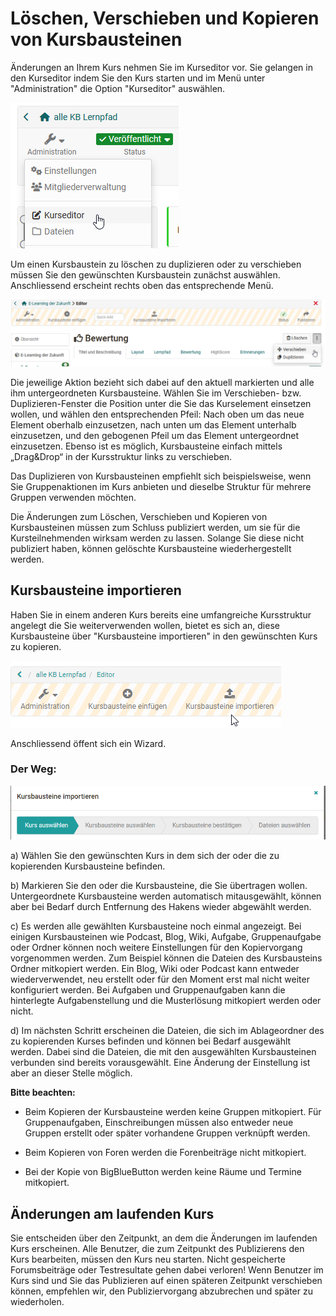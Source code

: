 # Löschen, Verschieben und Kopieren von Kursbausteinen

Änderungen an Ihrem Kurs nehmen Sie im Kurseditor vor. Sie gelangen in den Kurseditor indem Sie den Kurs starten und im Menü unter "Administration" die Option "Kurseditor" auswählen.  

![Administration, Link zum Kurseditor](assets/Kurseditor_link_19.png)

Um einen Kursbaustein zu löschen zu duplizieren oder zu verschieben müssen Sie den gewünschten Kursbaustein zunächst auswählen. Anschliessend erscheint rechts oben das entsprechende Menü.

![Kursbausteine verschieben Menü](assets/Kurseditor_verschieben.png)

Die jeweilige Aktion bezieht sich dabei auf den aktuell markierten und alle ihm untergeordneten Kursbausteine. Wählen Sie im Verschieben- bzw. Duplizieren-Fenster die Position unter die Sie das Kurselement einsetzen wollen, und wählen den entsprechenden Pfeil: Nach oben um das neue Element oberhalb einzusetzen, nach unten um das Element unterhalb einzusetzen, und den gebogenen Pfeil um das Element untergeordnet einzusetzen. 
Ebenso ist es möglich, Kursbausteine einfach mittels „Drag&Drop“ in der Kursstruktur links zu verschieben.

Das Duplizieren von Kursbausteinen empfiehlt sich beispielsweise, wenn Sie Gruppenaktionen im Kurs anbieten und dieselbe Struktur für mehrere Gruppen verwenden möchten.

Die Änderungen zum Löschen, Verschieben und Kopieren von Kursbausteinen müssen zum Schluss publiziert werden, um sie für die Kursteilnehmenden wirksam werden zu lassen. Solange Sie diese nicht publiziert haben, können gelöschte Kursbausteine wiederhergestellt werden.


## Kursbausteine importieren

Haben Sie in einem anderen Kurs bereits eine umfangreiche Kursstruktur angelegt die Sie weiterverwenden wollen, bietet es sich an, diese Kursbausteine über "Kursbausteine importieren" in den gewünschten Kurs zu kopieren.

![Kursbausteine importieren Link](assets/KB_importieren.png)

Anschliessend öffent sich ein Wizard. 

### Der Weg:

![Kursbausteine importieren Schritte im Wizard](assets/Weg_importieren_KB.png)

a) Wählen Sie den gewünschten Kurs in dem sich der oder die zu kopierenden Kursbausteine befinden.

b) Markieren Sie den oder die Kursbausteine, die Sie übertragen wollen. Untergeordnete Kursbausteine werden automatisch mitausgewählt, können aber bei Bedarf durch Entfernung des Hakens wieder abgewählt werden.

c) Es werden alle gewählten Kursbausteine noch einmal angezeigt. Bei einigen Kursbausteinen wie Podcast, Blog, Wiki, Aufgabe, Gruppenaufgabe oder Ordner können noch weitere Einstellungen für den Kopiervorgang vorgenommen werden. Zum Beispiel können die Dateien des Kursbausteins Ordner mitkopiert werden. Ein Blog, Wiki oder Podcast kann entweder wiederverwendet, neu erstellt oder für den Moment erst mal nicht weiter konfiguriert werden. Bei Aufgaben und Gruppenaufgaben kann die hinterlegte Aufgabenstellung und die Musterlösung mitkopiert werden oder nicht.

d) Im nächsten Schritt erscheinen die Dateien, die sich im Ablageordner des zu kopierenden Kurses befinden und können bei Bedarf ausgewählt werden. Dabei sind die Dateien, die mit den ausgewählten Kursbausteinen verbunden sind bereits vorausgewählt. Eine Änderung der Einstellung ist aber an dieser Stelle möglich.

**Bitte beachten:**

* Beim Kopieren der Kursbausteine werden keine Gruppen mitkopiert. Für Gruppenaufgaben, Einschreibungen müssen also entweder neue Gruppen erstellt oder später vorhandene Gruppen verknüpft werden.

* Beim Kopieren von Foren werden die Forenbeiträge nicht mitkopiert. 

* Bei der Kopie von BigBlueButton werden keine Räume und Termine mitkopiert.

## Änderungen am laufenden Kurs

Sie entscheiden über den Zeitpunkt, an dem die Änderungen im laufenden Kurs erscheinen. Alle Benutzer, die zum Zeitpunkt des Publizierens den Kurs bearbeiten, müssen den Kurs neu starten. Nicht gespeicherte Forumsbeiträge oder Testresultate gehen dabei verloren! Wenn Benutzer im Kurs sind und Sie das Publizieren auf einen späteren Zeitpunkt verschieben können, empfehlen wir, den Publiziervorgang abzubrechen und später zu wiederholen.